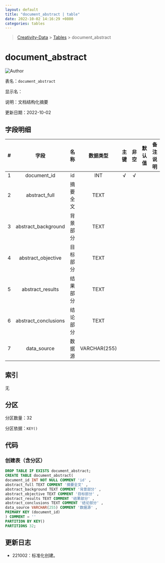 ```yaml
---
layout: default
title: "document_abstract | table"
date: 2022-10-02 14:16:29 +0800
categories: tables
---
```


> [Creativity-Data](/Creativity) > [Tables](/Creativity/tables) > document_abstract

# document_abstract

![Author](https://img.shields.io/badge/Author-MarioZZJ-blue)

表名：`document_abstract`

显示名：

说明：文档结构化摘要

更新日期：2022-10-02

## 字段明细

| **#** |       **字段**       | **名称** | **数据类型** | **主键** | **非空** | **默认值** | **备注说明** |
| :---: | :------------------: | :------: | :----------: | :------: | :------: | :--------: | :----------: |
|   1   |     document_id      |    id    |     INT      |    √     |    √     |            |              |
|   2   |    abstract_full     | 摘要全文 |     TEXT     |          |          |            |              |
|   3   | abstract_background  | 背景部分 |     TEXT     |          |          |            |              |
|   4   |  abstract_objective  | 目标部分 |     TEXT     |          |          |            |              |
|   5   |   abstract_results   | 结果部分 |     TEXT     |          |          |            |              |
|   6   | abstract_conclusions | 结论部分 |     TEXT     |          |          |            |              |
|   7   |     data_source      |  数据源  | VARCHAR(255) |          |          |            |              |

## 索引

无

## 分区

分区数量：32

分区依据：`KEY()`

## 代码

### 创建表（含分区）

```SQL
DROP TABLE IF EXISTS document_abstract;
CREATE TABLE document_abstract(
document_id INT NOT NULL COMMENT 'id' ,
abstract_full TEXT COMMENT '摘要全文' ,
abstract_background TEXT COMMENT '背景部分' ,
abstract_objective TEXT COMMENT '目标部分' ,
abstract_results TEXT COMMENT '结果部分' ,
abstract_conclusions TEXT COMMENT '结论部分' ,
data_source VARCHAR(255) COMMENT '数据源' ,
PRIMARY KEY (document_id)
) COMMENT = ''
PARTITION BY KEY()
PARTITIONS 32;
```



## 更新日志

* 221002：标准化创建。
